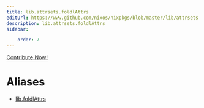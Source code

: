 ```yaml
---
title: lib.attrsets.foldlAttrs
editUrl: https://www.github.com/nixos/nixpkgs/blob/master/lib/attrsets.nix#L484C16
description: lib.attrsets.foldlAttrs
sidebar:

    order: 7
---
```


<a href="https://www.github.com/nixos/nixpkgs/blob/master/lib/attrsets.nix#L484C16">Contribute Now!</a>


# Aliases

- [lib.foldlAttrs](/nix-doc-comments/reference/lib/lib-foldlAttrs)


